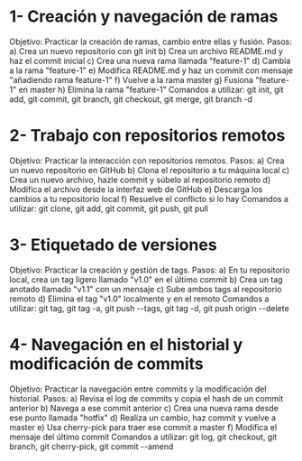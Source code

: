 # 1- Creación y navegación de ramas

Objetivo: Practicar la creación de ramas, cambio entre ellas y fusión.
Pasos:
a) Crea un nuevo repositorio con git init
b) Crea un archivo README.md y haz el commit inicial
c) Crea una nueva rama llamada "feature-1"
d) Cambia a la rama "feature-1"
e) Modifica README.md y haz un commit con mensaje "añadiendo rama feature-1"
f) Vuelve a la rama master
g) Fusiona "feature-1" en master
h) Elimina la rama "feature-1"
Comandos a utilizar: git init, git add, git commit, git branch, git checkout, git merge, git branch -d

# 2- Trabajo con repositorios remotos

Objetivo: Practicar la interacción con repositorios remotos.
Pasos:
a) Crea un nuevo repositorio en GitHub
b) Clona el repositorio a tu máquina local
c) Crea un nuevo archivo, hazle commit y súbelo al repositorio remoto
d) Modifica el archivo desde la interfaz web de GitHub
e) Descarga los cambios a tu repositorio local
f) Resuelve el conflicto si lo hay
Comandos a utilizar: git clone, git add, git commit, git push, git pull

# 3- Etiquetado de versiones

Objetivo: Practicar la creación y gestión de tags.
Pasos:
a) En tu repositorio local, crea un tag ligero llamado "v1.0" en el último commit
b) Crea un tag anotado llamado "v1.1" con un mensaje
c) Sube ambos tags al repositorio remoto
d) Elimina el tag "v1.0" localmente y en el remoto
Comandos a utilizar: git tag, git tag -a, git push --tags, git tag -d, git push origin --delete

# 4- Navegación en el historial y modificación de commits

Objetivo: Practicar la navegación entre commits y la modificación del historial.
Pasos:
a) Revisa el log de commits y copia el hash de un commit anterior
b) Navega a ese commit anterior
c) Crea una nueva rama desde ese punto llamada "hotfix"
d) Realiza un cambio, haz commit y vuelve a master
e) Usa cherry-pick para traer ese commit a master
f) Modifica el mensaje del último commit
Comandos a utilizar: git log, git checkout, git branch, git cherry-pick, git commit --amend
